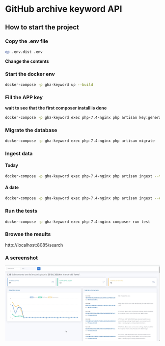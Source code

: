 # GitHub archive keyword API

## How to start the project

### Copy the .env file

```bash
cp .env.dist .env
```

**Change the contents**

### Start the docker env

```bash
docker-compose -p gha-keyword up --build
```

### Fill the APP key

**wait to see that the first composer install is done**

```bash
docker-compose -p gha-keyword exec php-7.4-nginx php artisan key:generate
```

### Migrate the database

```bash
docker-compose -p gha-keyword exec php-7.4-nginx php artisan migrate
```

### Ingest data

#### Today

```bash
docker-compose -p gha-keyword exec php-7.4-nginx php artisan ingest --today
```

#### A date

```bash
docker-compose -p gha-keyword exec php-7.4-nginx php artisan ingest --date=2020-01-25
```

### Run the tests

```bash
docker-compose -p gha-keyword exec php-7.4-nginx composer run test
```

### Browse the results

http://localhost:8085/search


### A screenshot

![Capture d'écran du résultat rendu dans l'interface web](./public/challenge-success.jpg)
